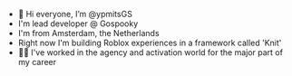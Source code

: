 - 👋 Hi everyone, I’m @ypmitsGS
- I'm lead developer @ Gospooky
- I'm from Amsterdam, the Netherlands
- Right now I'm building Roblox experiences in a framework called 'Knit'
- 👨‍💻 I've worked in the agency and activation world for the major part of my career

<!---
ypmitsGS/ypmitsGS is a ✨ special ✨ repository because its `README.md` (this file) appears on your GitHub profile.
You can click the Preview link to take a look at your changes.
--->
